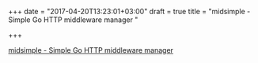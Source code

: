 +++
date = "2017-04-20T13:23:01+03:00"
draft = true
title = "midsimple - Simple Go HTTP middleware manager "

+++

<p><a href="https://t.co/9u36Mztlb2">midsimple - Simple Go HTTP middleware manager </a></p>
